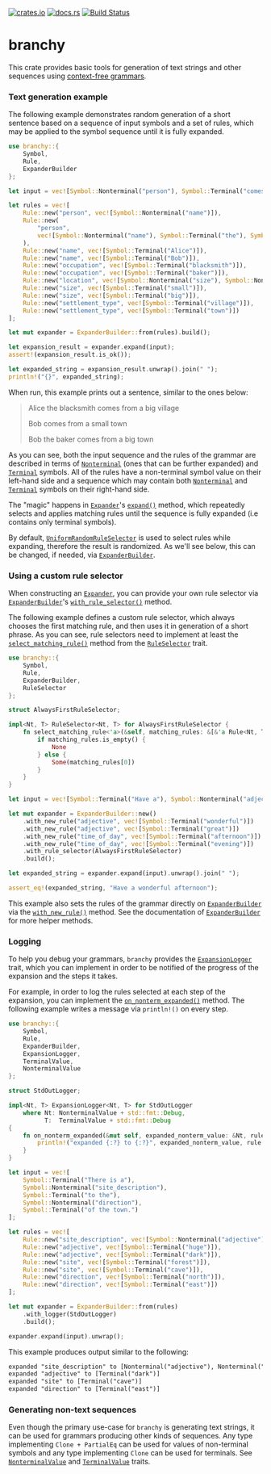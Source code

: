 [![crates.io](http://meritbadge.herokuapp.com/branchy)](https://crates.io/crates/branchy)
[![docs.rs](https://docs.rs/branchy/badge.svg)](https://docs.rs/branchy)
[![Build Status](https://travis-ci.org/terrapass/rs-branchy.svg?branch=master)](https://travis-ci.org/terrapass/rs-branchy)

# branchy

This crate provides basic tools for generation of text strings and other sequences
using [context-free grammars](https://en.wikipedia.org/wiki/Context-free_grammar).

### Text generation example

The following example demonstrates random generation of a short sentence based on a sequence of input symbols
and a set of rules, which may be applied to the symbol sequence until it is fully expanded.

```rust
use branchy::{
    Symbol,
    Rule,
    ExpanderBuilder
};

let input = vec![Symbol::Nonterminal("person"), Symbol::Terminal("comes from a"), Symbol::Nonterminal("location")];

let rules = vec![
    Rule::new("person", vec![Symbol::Nonterminal("name")]),
    Rule::new(
        "person",
        vec![Symbol::Nonterminal("name"), Symbol::Terminal("the"), Symbol::Nonterminal("occupation")]
    ),
    Rule::new("name", vec![Symbol::Terminal("Alice")]),
    Rule::new("name", vec![Symbol::Terminal("Bob")]),
    Rule::new("occupation", vec![Symbol::Terminal("blacksmith")]),
    Rule::new("occupation", vec![Symbol::Terminal("baker")]),
    Rule::new("location", vec![Symbol::Nonterminal("size"), Symbol::Nonterminal("settlement_type")]),
    Rule::new("size", vec![Symbol::Terminal("small")]),
    Rule::new("size", vec![Symbol::Terminal("big")]),
    Rule::new("settlement_type", vec![Symbol::Terminal("village")]),
    Rule::new("settlement_type", vec![Symbol::Terminal("town")])
];

let mut expander = ExpanderBuilder::from(rules).build();

let expansion_result = expander.expand(input);
assert!(expansion_result.is_ok());

let expanded_string = expansion_result.unwrap().join(" ");
println!("{}", expanded_string);
```

When run, this example prints out a sentence, similar to the ones below:

>    Alice the blacksmith comes from a big village
>
>    Bob comes from a small town
>
>    Bob the baker comes from a big town

As you can see, both the input sequence and the rules of the grammar are described in terms of
[`Nonterminal`](https://docs.rs/branchy/0.2.0/branchy/enum.Symbol.html#variant.Nonterminal) (ones that can be further expanded)
and [`Terminal`](https://docs.rs/branchy/0.2.0/branchy/enum.Symbol.html#variant.Terminal) symbols.
All of the rules have a non-terminal symbol value on their left-hand side and a sequence which
may contain both [`Nonterminal`](https://docs.rs/branchy/0.2.0/branchy/enum.Symbol.html#variant.Nonterminal) and
[`Terminal`](https://docs.rs/branchy/0.2.0/branchy/enum.Symbol.html#variant.Terminal) symbols on their right-hand side.

The "magic" happens in [`Expander`](https://docs.rs/branchy/0.2.0/branchy/struct.Expander.html)'s [`expand()`](https://docs.rs/branchy/0.2.0/branchy/struct.Expander.html#method.expand) method,
which repeatedly selects and applies matching rules until the sequence is fully expanded
(i.e contains only terminal symbols).

By default, [`UniformRandomRuleSelector`](https://docs.rs/branchy/0.2.0/branchy/struct.UniformRandomRuleSelector.html) is used
to select rules while expanding, therefore the result is randomized. As we'll see below,
this can be changed, if needed, via [`ExpanderBuilder`](https://docs.rs/branchy/0.2.0/branchy/struct.ExpanderBuilder.html).

### Using a custom rule selector

When constructing an [`Expander`](https://docs.rs/branchy/0.2.0/branchy/struct.Expander.html), you can provide your own
rule selector via [`ExpanderBuilder`](https://docs.rs/branchy/0.2.0/branchy/struct.ExpanderBuilder.html)'s
[`with_rule_selector()`](https://docs.rs/branchy/0.2.0/branchy/struct.ExpanderBuilder.html#method.with_rule_selector) method.

The following example defines a custom rule selector, which always chooses the first
matching rule, and then  uses it in generation of a short phrase.
As you can see, rule selectors need to implement at least the
[`select_matching_rule()`](https://docs.rs/branchy/0.2.0/branchy/trait.RuleSelector.html#method.select_matching_rule) method
from the [`RuleSelector`](https://docs.rs/branchy/0.2.0/branchy/trait.RuleSelector.html) trait.

```rust
use branchy::{
    Symbol,
    Rule,
    ExpanderBuilder,
    RuleSelector
};

struct AlwaysFirstRuleSelector;

impl<Nt, T> RuleSelector<Nt, T> for AlwaysFirstRuleSelector {
    fn select_matching_rule<'a>(&self, matching_rules: &[&'a Rule<Nt, T>]) -> Option<&'a Rule<Nt, T>> {
        if matching_rules.is_empty() {
            None
        } else {
            Some(matching_rules[0])
        }
    }
}

let input = vec![Symbol::Terminal("Have a"), Symbol::Nonterminal("adjective"), Symbol::Nonterminal("time_of_day")];

let mut expander = ExpanderBuilder::new()
    .with_new_rule("adjective", vec![Symbol::Terminal("wonderful")])
    .with_new_rule("adjective", vec![Symbol::Terminal("great")])
    .with_new_rule("time_of_day", vec![Symbol::Terminal("afternoon")])
    .with_new_rule("time_of_day", vec![Symbol::Terminal("evening")])
    .with_rule_selector(AlwaysFirstRuleSelector)
    .build();

let expanded_string = expander.expand(input).unwrap().join(" ");

assert_eq!(expanded_string, "Have a wonderful afternoon");
```
This example also sets the rules of the grammar directly on [`ExpanderBuilder`](https://docs.rs/branchy/0.2.0/branchy/struct.ExpanderBuilder.html)
via the [`with_new_rule()`](https://docs.rs/branchy/0.2.0/branchy/struct.ExpanderBuilder.html#method.with_new_rule) method. See the documentation
of [`ExpanderBuilder`](https://docs.rs/branchy/0.2.0/branchy/struct.ExpanderBuilder.html) for more helper methods.

### Logging

To help you debug your grammars, `branchy` provides the [`ExpansionLogger`](https://docs.rs/branchy/0.2.0/branchy/trait.ExpansionLogger.html) trait,
which you can implement in order to be notified of the progress of the expansion and the steps it takes.

For example, in order to log the rules selected at each step of the expansion, you can implement the
[`on_nonterm_expanded()`](https://docs.rs/branchy/0.2.0/branchy/trait.ExpansionLogger.html#method.on_nonterm_expanded) method. The following example
writes a message via `println!()` on every step.

```rust
use branchy::{
    Symbol,
    Rule,
    ExpanderBuilder,
    ExpansionLogger,
    TerminalValue,
    NonterminalValue
};

struct StdOutLogger;

impl<Nt, T> ExpansionLogger<Nt, T> for StdOutLogger
    where Nt: NonterminalValue + std::fmt::Debug,
          T:  TerminalValue + std::fmt::Debug
{
    fn on_nonterm_expanded(&mut self, expanded_nonterm_value: &Nt, rule: &Rule<Nt, T>) {
        println!("expanded {:?} to {:?}", expanded_nonterm_value, rule.replacement);
    }
}

let input = vec![
    Symbol::Terminal("There is a"),
    Symbol::Nonterminal("site_description"),
    Symbol::Terminal("to the"),
    Symbol::Nonterminal("direction"),
    Symbol::Terminal("of the town.")
];

let rules = vec![
    Rule::new("site_description", vec![Symbol::Nonterminal("adjective"), Symbol::Nonterminal("site")]),
    Rule::new("adjective", vec![Symbol::Terminal("huge")]),
    Rule::new("adjective", vec![Symbol::Terminal("dark")]),
    Rule::new("site", vec![Symbol::Terminal("forest")]),
    Rule::new("site", vec![Symbol::Terminal("cave")]),
    Rule::new("direction", vec![Symbol::Terminal("north")]),
    Rule::new("direction", vec![Symbol::Terminal("east")])
];

let mut expander = ExpanderBuilder::from(rules)
    .with_logger(StdOutLogger)
    .build();

expander.expand(input).unwrap();
```
This example produces output similar to the following:
```txt
expanded "site_description" to [Nonterminal("adjective"), Nonterminal("site")]
expanded "adjective" to [Terminal("dark")]
expanded "site" to [Terminal("cave")]
expanded "direction" to [Terminal("east")]
```

### Generating non-text sequences

Even though the primary use-case for `branchy` is generating text strings, it can be used for
grammars producing other kinds of sequences. Any type implementing `Clone + PartialEq` can be
used for values of non-terminal symbols and any type implementing `Clone` can be used for
terminals. See [`NonterminalValue`](https://docs.rs/branchy/0.2.0/branchy/trait.NonterminalValue.html) and
[`TerminalValue`](https://docs.rs/branchy/0.2.0/branchy/trait.TerminalValue.html) traits.
